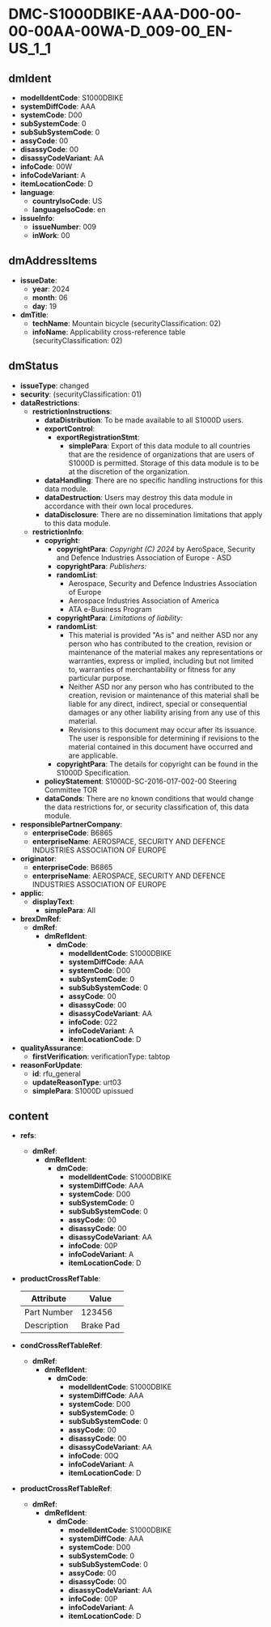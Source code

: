# DMC-S1000DBIKE-AAA-D00-00-00-00AA-00WA-D_009-00_EN-US_1_1

## dmIdent

*   **modelIdentCode**: S1000DBIKE
*   **systemDiffCode**: AAA
*   **systemCode**: D00
*   **subSystemCode**: 0
*   **subSubSystemCode**: 0
*   **assyCode**: 00
*   **disassyCode**: 00
*   **disassyCodeVariant**: AA
*   **infoCode**: 00W
*   **infoCodeVariant**: A
*   **itemLocationCode**: D
*   **language**:
    *   **countryIsoCode**: US
    *   **languageIsoCode**: en
*   **issueInfo**:
    *   **issueNumber**: 009
    *   **inWork**: 00

## dmAddressItems

*   **issueDate**:
    *   **year**: 2024
    *   **month**: 06
    *   **day**: 19
*   **dmTitle**:
    *   **techName**: Mountain bicycle (securityClassification: 02)
    *   **infoName**: Applicability cross-reference table (securityClassification: 02)

## dmStatus

*   **issueType**: changed
*   **security**: (securityClassification: 01)
*   **dataRestrictions**:
    *   **restrictionInstructions**:
        *   **dataDistribution**: To be made available to all S1000D users.
        *   **exportControl**:
            *   **exportRegistrationStmt**:
                *   **simplePara**: Export of this data module to all countries that are the residence of organizations that are users of S1000D is permitted. Storage of this data module is to be at the discretion of the organization.
        *   **dataHandling**: There are no specific handling instructions for this data module.
        *   **dataDestruction**: Users may destroy this data module in accordance with their own local procedures.
        *   **dataDisclosure**: There are no dissemination limitations that apply to this data module.
    *   **restrictionInfo**:
        *   **copyright**:
            *   **copyrightPara**: *Copyright (C) 2024* by AeroSpace, Security and Defence Industries Association of Europe - ASD
            *   **copyrightPara**: *Publishers:*
            *   **randomList**:
                *   Aerospace, Security and Defence Industries Association of Europe
                *   Aerospace Industries Association of America
                *   ATA e-Business Program
            *   **copyrightPara**: *Limitations of liability:*
            *   **randomList**:
                *   This material is provided "As is" and neither ASD nor any person who has contributed to the creation, revision or maintenance of the material makes any representations or warranties, express or implied, including but not limited to, warranties of merchantability or fitness for any particular purpose.
                *   Neither ASD nor any person who has contributed to the creation, revision or maintenance of this material shall be liable for any direct, indirect, special or consequential damages or any other liability arising from any use of this material.
                *   Revisions to this document may occur after its issuance. The user is responsible for determining if revisions to the material contained in this document have occurred and are applicable.
            *   **copyrightPara**: The details for copyright can be found in the S1000D Specification.
        *   **policyStatement**: S1000D-SC-2016-017-002-00 Steering Committee TOR
        *   **dataConds**: There are no known conditions that would change the data restrictions for, or security classification of, this data module.
*   **responsiblePartnerCompany**:
    *   **enterpriseCode**: B6865
    *   **enterpriseName**: AEROSPACE, SECURITY AND DEFENCE INDUSTRIES ASSOCIATION OF EUROPE
*   **originator**:
    *   **enterpriseCode**: B6865
    *   **enterpriseName**: AEROSPACE, SECURITY AND DEFENCE INDUSTRIES ASSOCIATION OF EUROPE
*   **applic**:
    *   **displayText**:
        *   **simplePara**: All
*   **brexDmRef**:
    *   **dmRef**:
        *   **dmRefIdent**:
            *   **dmCode**:
                *   **modelIdentCode**: S1000DBIKE
                *   **systemDiffCode**: AAA
                *   **systemCode**: D00
                *   **subSystemCode**: 0
                *   **subSubSystemCode**: 0
                *   **assyCode**: 00
                *   **disassyCode**: 00
                *   **disassyCodeVariant**: AA
                *   **infoCode**: 022
                *   **infoCodeVariant**: A
                *   **itemLocationCode**: D
*   **qualityAssurance**:
    *   **firstVerification**: verificationType: tabtop
*   **reasonForUpdate**:
    *   **id**: rfu\_general
    *   **updateReasonType**: urt03
    *   **simplePara**: S1000D upissued

## content

*   **refs**:
    *   **dmRef**:
        *   **dmRefIdent**:
            *   **dmCode**:
                *   **modelIdentCode**: S1000DBIKE
                *   **systemDiffCode**: AAA
                *   **systemCode**: D00
                *   **subSystemCode**: 0
                *   **subSubSystemCode**: 0
                *   **assyCode**: 00
                *   **disassyCode**: 00
                *   **disassyCodeVariant**: AA
                *   **infoCode**: 00P
                *   **infoCodeVariant**: A
                *   **itemLocationCode**: D
*   **productCrossRefTable**:

    | Attribute | Value   |
    | --------- | ------- |
    | Part Number | 123456 |
    | Description | Brake Pad |
*   **condCrossRefTableRef**:
    *   **dmRef**:
        *   **dmRefIdent**:
            *   **dmCode**:
                *   **modelIdentCode**: S1000DBIKE
                *   **systemDiffCode**: AAA
                *   **systemCode**: D00
                *   **subSystemCode**: 0
                *   **subSubSystemCode**: 0
                *   **assyCode**: 00
                *   **disassyCode**: 00
                *   **disassyCodeVariant**: AA
                *   **infoCode**: 00Q
                *   **infoCodeVariant**: A
                *   **itemLocationCode**: D
*   **productCrossRefTableRef**:
    *   **dmRef**:
        *   **dmRefIdent**:
            *   **dmCode**:
                *   **modelIdentCode**: S1000DBIKE
                *   **systemDiffCode**: AAA
                *   **systemCode**: D00
                *   **subSystemCode**: 0
                *   **subSubSystemCode**: 0
                *   **assyCode**: 00
                *   **disassyCode**: 00
                *   **disassyCodeVariant**: AA
                *   **infoCode**: 00P
                *   **infoCodeVariant**: A
                *   **itemLocationCode**: D